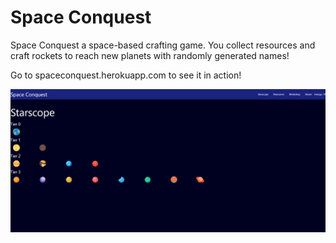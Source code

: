 # Space Conquest

Space Conquest a space-based crafting game. You collect resources and craft rockets to reach new planets with randomly generated names!

Go to spaceconquest.herokuapp.com to see it in action!

![Screenshot](./screenshot.PNG)
